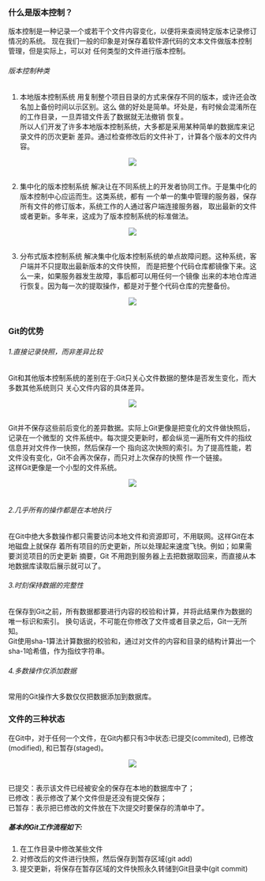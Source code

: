 ### 什么是版本控制？
版本控制是一种记录一个或若干个文件内容变化，以便将来查阅特定版本记录修订情况的系统。
现在我们一般的印象是对保存着软件源代码的文本文件做版本控制管理，但是实际上，可以对
任何类型的文件进行版本控制。  

###### 版本控制种类
1. 本地版本控制系统
	用复制整个项目目录的方式来保存不同的版本，或许还会改名加上备份时间以示区别。这么
	做的好处是简单。坏处是，有时候会混淆所在的工作目录，一旦弄错文件丢了数据就无法撤销
	恢复。  
	所以人们开发了许多本地版本控制系统，大多都是采用某种简单的数据库来记录文件的历次更新
	差异。通过检查修改后的文件补丁，计算各个版本的文件内容。  

<div align="center"> <img src="https://github.com/ihuangch/blog/blob/master/Git/pic/local-version.png"  /> </div><br> 
	
2. 集中化的版本控制系统
	解决让在不同系统上的开发者协同工作。于是集中化的版本控制中心应运而生。这类系统，都有
	一个单一的集中管理的服务器，保存所有文件的修订版本，系统工作的人通过客户端连接服务器，
	取出最新的文件或者更新。多年来，这成为了版本控制系统的标准做法。  

<div align="center"> <img src="https://github.com/ihuangch/blog/blob/master/Git/pic/center-version.png"  /> </div><br> 

3. 分布式版本控制系统
	解决集中化版本控制系统的单点故障问题。这种系统，客户端并不只提取出最新版本的文件快照，
	而是把整个代码仓库都镜像下来。这么一来，如果服务器发生故障，事后都可以用任何一个镜像
	出来的本地仓库进行恢复。因为每一次的提取操作，都是对于整个代码仓库的完整备份。

<div align="center"> <img src="https://github.com/ihuangch/blog/blob/master/Git/pic/th-version.png"  /> </div><br> 

### Git的优势
###### 1.直接记录快照，而非差异比较
Git和其他版本控制系统的差别在于:Git只关心文件数据的整体是否发生变化，而大多数其他系统则只
关心文件内容的具体差异。
<div align="center"> <img src="https://github.com/ihuangch/blog/blob/master/Git/pic/other-diff.png"  /> </div><br> 

Git并不保存这些前后变化的差异数据。实际上Git更像是把变化的文件做快照后，记录在一个微型的
文件系统中。每次提交更新时，都会纵览一遍所有文件的指纹信息并对文件作一快照，然后保存一个
指向这次快照的索引。为了提高性能，若文件没有变化，Git不会再次保存，而只对上次保存的快照
作一个链接。  
这样Git更像是一个小型的文件系统。  

<div align="center"> <img src="https://github.com/ihuangch/blog/blob/master/Git/pic/git.png"  /> </div><br> 

###### 2.几乎所有的操作都是在本地执行
在Git中绝大多数操作都只需要访问本地文件和资源即可，不用联网。这样Git在本地磁盘上就保存
着所有项目的历史更新，所以处理起来速度飞快。例如；如果需要浏览项目的历史更新 摘要，Git
不用跑到服务器上去把数据取回来，而直接从本地数据库读取后展示就可以了。  

###### 3.时刻保持数据的完整性
在保存到Git之前，所有数据都要进行内容的校验和计算，并将此结果作为数据的唯一标识和索引。
换句话说，不可能在你修改了文件或者目录之后，Git一无所知。  
Git使用sha-1算法计算数据的校验和，通过对文件的内容和目录的结构计算出一个sha-1哈希值，作为指纹字符串。

###### 4.多数操作仅添加数据
常用的Git操作大多数仅仅把数据添加到数据库。

### 文件的三种状态
在Git中，对于任何一个文件，在Git内都只有3中状态:已提交(commited), 已修改(modified),
和已暂存(staged)。  

<div align="center"> <img src="https://github.com/ihuangch/blog/blob/master/Git/pic/file-status.png"  /> </div><br> 

已提交：表示该文件已经被安全的保存在本地的数据库中了；  
已修改：表示修改了某个文件但是还没有提交保存；  
已暂存：表示把已修改的文件放在下次提交时要保存的清单中了。  

##### 基本的Git工作流程如下:
1. 在工作目录中修改某些文件
2. 对修改后的文件进行快照，然后保存到暂存区域(git add)
3. 提交更新，将保存在暂存区域的文件快照永久转储到Git目录中(git commit)


